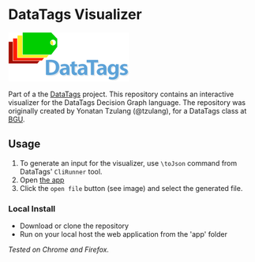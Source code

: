  DataTags Visualizer
============

![DataTags Logo](src/resources/datatags-logo-large.png)

Part of a the [DataTags](http://datatags.org) project.
This repository contains an interactive visualizer for the DataTags Decision Graph language. The repository was originally created by Yonatan Tzulang (@tzulang), for a DataTags class at [BGU](http://in.bgu.ac.il/en/natural_science/cs/).

## Usage
1. To generate an input for the visualizer, use `\toJson` command from DataTags' `CliRunner` tool.
1. Open [the app](http://TODO)
1. Click the `open file` button (see image) and select the generated file.

### Local Install
* Download or clone the repository
* Run on your local host the web application from the 'app' folder


_Tested on Chrome and Firefox._
